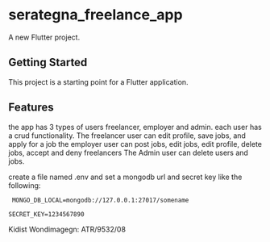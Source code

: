 # serategna_freelance_app

A new Flutter project.

## Getting Started

This project is a starting point for a Flutter application.

## Features

the app has 3 types of users freelancer, employer and admin. each user has a crud functionality.
The freelancer user can edit profile, save jobs, and apply for a job
the employer user can post jobs, edit jobs, edit profile, delete jobs, accept and deny freelancers
The Admin user can delete users and jobs.

create a file named .env and set a mongodb url and secret key like the following: 

` MONGO_DB_LOCAL=mongodb://127.0.0.1:27017/somename`

`SECRET_KEY=1234567890 `

Kidist Wondimagegn: ATR/9532/08

